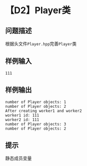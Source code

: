 # 【D2】Player类

## 问题描述

根据头文件`Player.hpp`完善`Player`类

## 样例输入

```
111
```

## 样例输出

```
number of Player objects: 1
number of Player objects: 2
After creating worker1 and worker2
worker1 id: 111
worker2 id: 111
number of Player objects: 3
number of Player objects: 2
```

## 提示

静态成员变量

